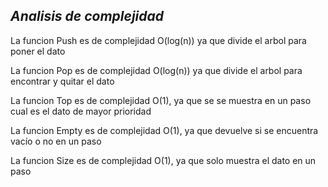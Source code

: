 *Analisis de complejidad*
---------------------------------

La funcion Push es de complejidad O(log(n)) ya que divide el arbol para poner el dato

La funcion Pop es de complejidad O(log(n)) ya que divide el arbol para encontrar y quitar el dato

La funcion Top es de complejidad O(1), ya que se se muestra en un paso cual es el dato de mayor prioridad

La funcion Empty es de complejidad O(1), ya que devuelve si se encuentra vacío o no en un paso

La funcion Size es de complejidad O(1), ya que solo muestra el dato en un paso
